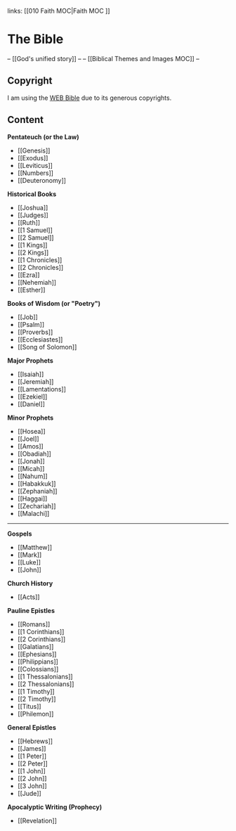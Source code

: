 links: [[010 Faith MOC|Faith MOC ]]
# The Bible
– [[God's unified story]] –
– [[Biblical Themes and Images MOC]] –

## Copyright
I am using the [WEB Bible](https://worldenglish.bible/) due to its generous copyrights.

## Content
**Pentateuch (or the Law)**
* [[Genesis]]
* [[Exodus]]
* [[Leviticus]]
* [[Numbers]]
* [[Deuteronomy]]

**Historical Books**
* [[Joshua]]
* [[Judges]]
* [[Ruth]]
* [[1 Samuel]]
* [[2 Samuel]]
* [[1 Kings]]
* [[2 Kings]]
* [[1 Chronicles]]
* [[2 Chronicles]]
* [[Ezra]]
* [[Nehemiah]]
* [[Esther]]

**Books of Wisdom (or "Poetry")**
* [[Job]]
* [[Psalm]]
* [[Proverbs]]
* [[Ecclesiastes]]
* [[Song of Solomon]]

**Major Prophets**
* [[Isaiah]]
* [[Jeremiah]]
* [[Lamentations]]
* [[Ezekiel]]
* [[Daniel]]

**Minor Prophets**
* [[Hosea]]
* [[Joel]]
* [[Amos]]
* [[Obadiah]]
* [[Jonah]]
* [[Micah]]
* [[Nahum]]
* [[Habakkuk]]
* [[Zephaniah]]
* [[Haggai]]
* [[Zechariah]]
* [[Malachi]]

***
**Gospels**
* [[Matthew]]
* [[Mark]]
* [[Luke]]
* [[John]]

**Church History**
* [[Acts]]

**Pauline Epistles**
* [[Romans]]
* [[1 Corinthians]]
* [[2 Corinthians]]
* [[Galatians]]
* [[Ephesians]]
* [[Philippians]]
* [[Colossians]]
* [[1 Thessalonians]]
* [[2 Thessalonians]]
* [[1 Timothy]]
* [[2 Timothy]]
* [[Titus]]
* [[Philemon]]

**General Epistles**
* [[Hebrews]]
* [[James]]
* [[1 Peter]]
* [[2 Peter]]
* [[1 John]]
* [[2 John]]
* [[3 John]]
* [[Jude]]

**Apocalyptic Writing (Prophecy)**
* [[Revelation]]